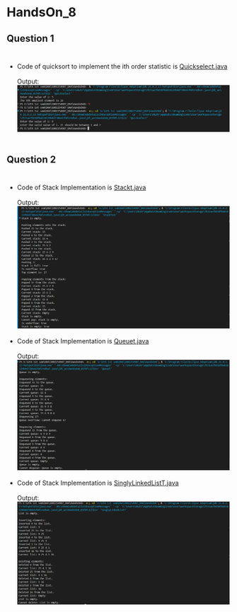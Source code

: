 # HandsOn_8<br>
## Question 1<br><br>
* Code of quicksort to implement the ith order statistic is [Quickselect.java](Quickselect.java)<br><br>
Output:![Example Image](quickselect.png)<br><br>
## Question 2<br><br>
* Code of Stack Implementation is [Stackt.java](Stackt.java)<br><br>
Output:![Example Image](stake.png)<br><br>
* Code of Stack Implementation is [Queuet.java](Queuet.java)<br><br>
Output:![Example Image](queue.png)<br><br>
* Code of Stack Implementation is [SinglyLinkedListT.java](SinglyLinkedListT.java)<br><br>
Output:![Example Image](singlylinklist.png)<br><br>